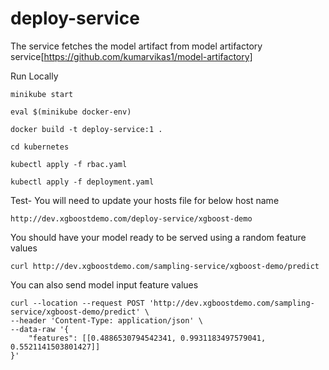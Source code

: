 # deploy-service

The service fetches the model artifact from model artifactory service[https://github.com/kumarvikas1/model-artifactory] 

Run Locally

```
minikube start

eval $(minikube docker-env)

docker build -t deploy-service:1 .

cd kubernetes

kubectl apply -f rbac.yaml

kubectl apply -f deployment.yaml
```

Test-
You will need to update your hosts file for below host name

```
http://dev.xgboostdemo.com/deploy-service/xgboost-demo
```

You should have your model ready to be served using a random feature values

```
curl http://dev.xgboostdemo.com/sampling-service/xgboost-demo/predict
```

You can also send model input feature values

```
curl --location --request POST 'http://dev.xgboostdemo.com/sampling-service/xgboost-demo/predict' \
--header 'Content-Type: application/json' \
--data-raw '{
    "features": [[0.4886530794542341, 0.9931183497579041, 0.5521141503801427]]
}'
```
